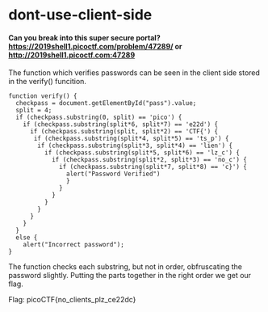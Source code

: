 # dont-use-client-side
#### Can you break into this super secure portal? https://2019shell1.picoctf.com/problem/47289/ or http://2019shell1.picoctf.com:47289

The function which verifies passwords can be seen in the client side stored in the verify() funcition. 
```
function verify() {
  checkpass = document.getElementById("pass").value;
  split = 4;
  if (checkpass.substring(0, split) == 'pico') {
    if (checkpass.substring(split*6, split*7) == 'e22d') {
      if (checkpass.substring(split, split*2) == 'CTF{') {
       if (checkpass.substring(split*4, split*5) == 'ts_p') {
        if (checkpass.substring(split*3, split*4) == 'lien') {
          if (checkpass.substring(split*5, split*6) == 'lz_c') {
            if (checkpass.substring(split*2, split*3) == 'no_c') {
              if (checkpass.substring(split*7, split*8) == 'c}') {
                alert("Password Verified")
                }
              }
            }
          }
        }
      }
    }
  }
  else {
    alert("Incorrect password");
}
```
The function checks each substring, but not in order, obfruscating the password slightly. Putting the parts together in the right order
we get our flag.

Flag: picoCTF{no_clients_plz_ce22dc}
